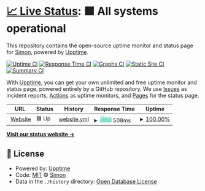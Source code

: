 # [📈 Live Status](https://StopmotionSimonYT.github.io/website-uptime): <!--live status--> **🟩 All systems operational**

This repository contains the open-source uptime monitor and status page for [Simon](https://simonrijntjes.nl), powered by [Upptime](https://github.com/upptime/upptime).

[![Uptime CI](https://github.com/StopmotionSimonYT/website-uptime/workflows/Uptime%20CI/badge.svg)](https://github.com/StopmotionSimonYT/website-uptime/actions?query=workflow%3A%22Uptime+CI%22)
[![Response Time CI](https://github.com/StopmotionSimonYT/website-uptime/workflows/Response%20Time%20CI/badge.svg)](https://github.com/StopmotionSimonYT/website-uptime/actions?query=workflow%3A%22Response+Time+CI%22)
[![Graphs CI](https://github.com/StopmotionSimonYT/website-uptime/workflows/Graphs%20CI/badge.svg)](https://github.com/StopmotionSimonYT/website-uptime/actions?query=workflow%3A%22Graphs+CI%22)
[![Static Site CI](https://github.com/StopmotionSimonYT/website-uptime/workflows/Static%20Site%20CI/badge.svg)](https://github.com/StopmotionSimonYT/website-uptime/actions?query=workflow%3A%22Static+Site+CI%22)
[![Summary CI](https://github.com/StopmotionSimonYT/website-uptime/workflows/Summary%20CI/badge.svg)](https://github.com/StopmotionSimonYT/website-uptime/actions?query=workflow%3A%22Summary+CI%22)

With [Upptime](https://upptime.js.org), you can get your own unlimited and free uptime monitor and status page, powered entirely by a GitHub repository. We use [Issues](https://github.com/StopmotionSimonYT/website-uptime/issues) as incident reports, [Actions](https://github.com/StopmotionSimonYT/website-uptime/actions) as uptime monitors, and [Pages](https://StopmotionSimonYT.github.io/website-uptime) for the status page.

<!--start: status pages-->
<!-- This summary is generated by Upptime (https://github.com/upptime/upptime) -->
<!-- Do not edit this manually, your changes will be overwritten -->
<!-- prettier-ignore -->
| URL | Status | History | Response Time | Uptime |
| --- | ------ | ------- | ------------- | ------ |
| <img alt="" src="https://favicons.githubusercontent.com/simonrijntjes.nl" height="13"> [Website](https://simonrijntjes.nl/) | 🟩 Up | [website.yml](https://github.com/StopmotionSimonYT/upptime/commits/HEAD/history/website.yml) | <details><summary><img alt="Response time graph" src="./graphs/website/response-time-week.png" height="20"> 508ms</summary><br><a href="https://StopmotionSimonYT.github.io/upptime/history/website"><img alt="Response time 508" src="https://img.shields.io/endpoint?url=https%3A%2F%2Fraw.githubusercontent.com%2FStopmotionSimonYT%2Fupptime%2FHEAD%2Fapi%2Fwebsite%2Fresponse-time.json"></a><br><a href="https://StopmotionSimonYT.github.io/upptime/history/website"><img alt="24-hour response time 507" src="https://img.shields.io/endpoint?url=https%3A%2F%2Fraw.githubusercontent.com%2FStopmotionSimonYT%2Fupptime%2FHEAD%2Fapi%2Fwebsite%2Fresponse-time-day.json"></a><br><a href="https://StopmotionSimonYT.github.io/upptime/history/website"><img alt="7-day response time 508" src="https://img.shields.io/endpoint?url=https%3A%2F%2Fraw.githubusercontent.com%2FStopmotionSimonYT%2Fupptime%2FHEAD%2Fapi%2Fwebsite%2Fresponse-time-week.json"></a><br><a href="https://StopmotionSimonYT.github.io/upptime/history/website"><img alt="30-day response time 508" src="https://img.shields.io/endpoint?url=https%3A%2F%2Fraw.githubusercontent.com%2FStopmotionSimonYT%2Fupptime%2FHEAD%2Fapi%2Fwebsite%2Fresponse-time-month.json"></a><br><a href="https://StopmotionSimonYT.github.io/upptime/history/website"><img alt="1-year response time 508" src="https://img.shields.io/endpoint?url=https%3A%2F%2Fraw.githubusercontent.com%2FStopmotionSimonYT%2Fupptime%2FHEAD%2Fapi%2Fwebsite%2Fresponse-time-year.json"></a></details> | <details><summary><a href="https://StopmotionSimonYT.github.io/upptime/history/website">100.00%</a></summary><a href="https://StopmotionSimonYT.github.io/upptime/history/website"><img alt="All-time uptime 100.00%" src="https://img.shields.io/endpoint?url=https%3A%2F%2Fraw.githubusercontent.com%2FStopmotionSimonYT%2Fupptime%2FHEAD%2Fapi%2Fwebsite%2Fuptime.json"></a><br><a href="https://StopmotionSimonYT.github.io/upptime/history/website"><img alt="24-hour uptime 100.00%" src="https://img.shields.io/endpoint?url=https%3A%2F%2Fraw.githubusercontent.com%2FStopmotionSimonYT%2Fupptime%2FHEAD%2Fapi%2Fwebsite%2Fuptime-day.json"></a><br><a href="https://StopmotionSimonYT.github.io/upptime/history/website"><img alt="7-day uptime 100.00%" src="https://img.shields.io/endpoint?url=https%3A%2F%2Fraw.githubusercontent.com%2FStopmotionSimonYT%2Fupptime%2FHEAD%2Fapi%2Fwebsite%2Fuptime-week.json"></a><br><a href="https://StopmotionSimonYT.github.io/upptime/history/website"><img alt="30-day uptime 100.00%" src="https://img.shields.io/endpoint?url=https%3A%2F%2Fraw.githubusercontent.com%2FStopmotionSimonYT%2Fupptime%2FHEAD%2Fapi%2Fwebsite%2Fuptime-month.json"></a><br><a href="https://StopmotionSimonYT.github.io/upptime/history/website"><img alt="1-year uptime 100.00%" src="https://img.shields.io/endpoint?url=https%3A%2F%2Fraw.githubusercontent.com%2FStopmotionSimonYT%2Fupptime%2FHEAD%2Fapi%2Fwebsite%2Fuptime-year.json"></a></details>

<!--end: status pages-->

[**Visit our status website →**](https://StopmotionSimonYT.github.io/website-uptime)

## 📄 License

- Powered by: [Upptime](https://github.com/upptime/upptime)
- Code: [MIT](./LICENSE) © [Simon](https://simonrijntjes.nl)
- Data in the `./history` directory: [Open Database License](https://opendatacommons.org/licenses/odbl/1-0/)
